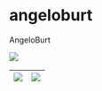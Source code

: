 # angeloburt
AngeloBurt

![](https://visitor-badge.glitch.me/badge?page_id=AngeloBurt.AngeloBurt)

| <img src="https://github-readme-stats.vercel.app/api?username=AngeloBurt&show_icons=true&hide_border=true"/> | <img src="https://github-readme-stats.vercel.app/api/top-langs/?username=AngeloBurt&layout=compact&hide_border=true"/> |
|--|--|
